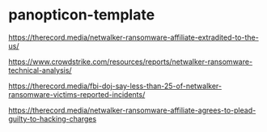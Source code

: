 # panopticon-template

https://therecord.media/netwalker-ransomware-affiliate-extradited-to-the-us/

https://www.crowdstrike.com/resources/reports/netwalker-ransomware-technical-analysis/

https://therecord.media/fbi-doj-say-less-than-25-of-netwalker-ransomware-victims-reported-incidents/

https://therecord.media/netwalker-ransomware-affiliate-agrees-to-plead-guilty-to-hacking-charges
